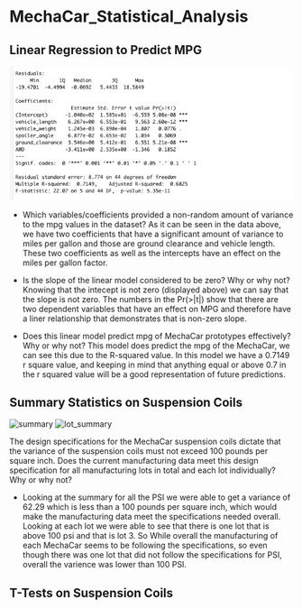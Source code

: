 # MechaCar_Statistical_Analysis
## Linear Regression to Predict MPG
![lm_image](https://github.com/Mparra14/MechaCar_Statistical_Analysis/blob/main/mechaCar_lm%20summary.png)
* Which variables/coefficients provided a non-random amount of variance to the mpg values in the dataset?
  As it can be seen in the data above, we have two coefficients that have a significant amount of variance to miles per gallon and those are ground clearance and vehicle length. These two coefficients as well as the intercepts have an effect on the miles per gallon factor. 
* Is the slope of the linear model considered to be zero? Why or why not?
  Knowing that the intecept is not zero (displayed above) we can say that the slope is not zero. The numbers in the Pr(>|t|) show that there are two dependent variables that have an effect on MPG and therefore have a liner relationship that demonstrates that is non-zero slope.

* Does this linear model predict mpg of MechaCar prototypes effectively? Why or why not?
This model does predict the mpg of the MechaCar, we can see this due to the R-squared value. In this model we have a 0.7149 r square value, and keeping in mind that anything equal or above 0.7 in the r squared value will be a good representation of future predictions. 

## Summary Statistics on Suspension Coils
![summary]()
![lot_summary]()

The design specifications for the MechaCar suspension coils dictate that the variance of the suspension coils must not exceed 100 pounds per square inch. Does the current manufacturing data meet this design specification for all manufacturing lots in total and each lot individually? Why or why not?
* Looking at the summary for all the PSI we were able to get a variance of 62.29 which is less than a 100 pounds per square inch, which would make the manufacturing data meet the specifications needed overall. Looking at each lot we were able to see that there is one lot that is above 100 psi and that is lot 3. So While overall the manufacturing of each MechaCar seems to be following the specifications, so even though there was one lot that did not follow the specifications for PSI, overall the varience was lower than 100 PSI. 

## T-Tests on Suspension Coils
